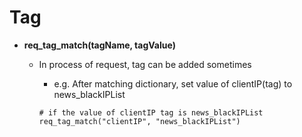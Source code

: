 # Tag

- **req_tag_match(tagName, tagValue)**
  - In process of request, tag can be added sometimes
    
    - e.g. After matching dictionary, set value of clientIP(tag) to  news_blackIPList
    
    ```
    # if the value of clientIP tag is news_blackIPList
    req_tag_match("clientIP", "news_blackIPList")
    ```
    
    
